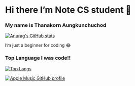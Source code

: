 # Hi there I’m Note CS student 👋
### My name is Thanakorn Aungkunchuchod 
[![Anurag's GitHub stats](https://github-readme-stats.vercel.app/api?username=Rabbitnote&show_icons=true&theme=jolly)]()

I’m just a beginner for coding 😂

### Top Language I was code!!
[![Top Langs](https://github-readme-stats.vercel.app/api/top-langs/?username=Rabbitnote&layout=compact&theme=jolly)]()

[![Apple Music GitHub profile](https://apple-music-github-profile.rayriffy.com/theme/light.svg?uid=001901.ec5e4c62f5e44b369153437781a3cdc7.1306)](https://github.com/rayriffy/apple-music-github-profile)
<!--
**Rabbitnote/Rabbitnote** is a ✨ _special_ ✨ repository because its `README.md` (this file) appears on your GitHub profile.

Here are some ideas to get you started:

- 🔭 I’m currently working on ...
- 🌱 I’m currently learning ...
- 👯 I’m looking to collaborate on ...
- 🤔 I’m looking for help with ...
- 💬 Ask me about ...
- 📫 How to reach me: ...
- 😄 Pronouns: ...
- ⚡ Fun fact: ...
-->

